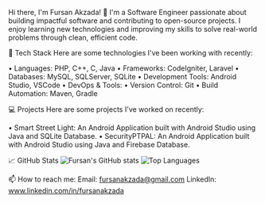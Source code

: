 Hi there, I'm Fursan Akzada! 👋
I'm a Software Engineer passionate about building impactful software and contributing to open-source projects. I enjoy learning new technologies and improving my skills to solve real-world problems through clean, efficient code.

🔧 Tech Stack
Here are some technologies I've been working with recently:

• Languages: PHP, C++, C, Java
• Frameworks: CodeIgniter, Laravel
• Databases: MySQL, SQLServer, SQLite
• Development Tools: Android Studio, VSCode
• DevOps & Tools:
  • Version Control: Git
  • Build Automation: Maven, Gradle
  
💻 Projects
Here are some projects I've worked on recently:

• Smart Street Light: An Android Application built with Android Studio using Java and SQLite Database.
• SecurityPTPAL: An Android Application built with Android Studio using Java and Firebase Database. 

📈 GitHub Stats
![Fursan's GitHub stats](https://github-readme-stats.vercel.app/api?username=FursanAkzada&show_icons=true&hide_border=true&theme=radical)
![Top Languages](https://github-readme-stats.vercel.app/api/top-langs/?username=FursanAkzada&layout=compact&theme=radical)

📫 How to reach me:
Email: fursanakzada@gmail.com
LinkedIn: www.linkedin.com/in/fursanakzada
